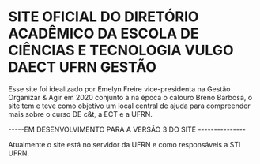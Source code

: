 # SITE OFICIAL DO DIRETÓRIO ACADÊMICO DA ESCOLA DE CIÊNCIAS E TECNOLOGIA VULGO DAECT UFRN GESTÃO

Esse site foi idealizado por Emelyn Freire vice-presidenta na Gestão Organizar & Agir em 2020 conjunto a na época o calouro Breno Barbosa, o site tem e teve como objetivo um local central de ajuda para compreender mais sobre o curso DE c&t, a ECT e a UFRN.

-----EM DESENVOLVIMENTO PARA A VERSÃO 3 DO SITE ---------------


Atualmente o site está no servidor da UFRN e como responsáveis a STI UFRN.
